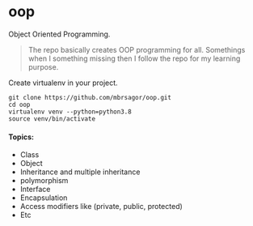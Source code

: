 # oop
Object Oriented Programming.

> The repo basically creates OOP programming for all. Somethings when I something missing then I follow the repo for my learning purpose.

Create virtualenv in your project.
```base
git clone https://github.com/mbrsagor/oop.git
cd oop
virtualenv venv --python=python3.8
source venv/bin/activate
```

#### Topics:
- Class
- Object
- Inheritance and multiple inheritance
- polymorphism
- Interface
- Encapsulation
- Access modifiers like (private, public, protected)
- Etc
